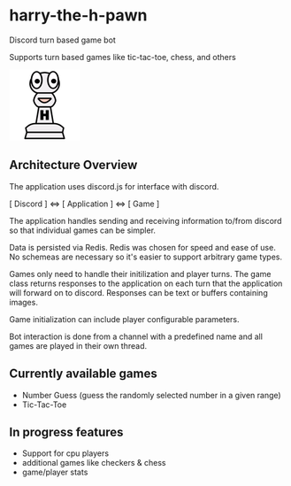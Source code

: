 # harry-the-h-pawn
Discord turn based game bot

Supports turn based games like tic-tac-toe, chess, and others

<img src="hpawn.png"
     alt="hpawn icon"
     width="128px" />
     

## Architecture Overview
The application uses discord.js for interface with discord.

[ Discord ] <=> [ Application ] <=> [ Game ]

The application handles sending and receiving information to/from discord so that individual games can be simpler. 

Data is persisted via Redis. Redis was chosen for speed and ease of use. No schemeas are necessary so it's easier to support arbitrary game types.

Games only need to handle their initilization and player turns. The game class returns responses to the application on each turn that the application will forward on to discord. Responses can be text or buffers containing images.

Game initialization can include player configurable parameters.

Bot interaction is done from a channel with a predefined name and all games are played in their own thread.

## Currently available games
* Number Guess (guess the randomly selected number in a given range)
* Tic-Tac-Toe

## In progress features
* Support for cpu players
* additional games like checkers & chess
* game/player stats
